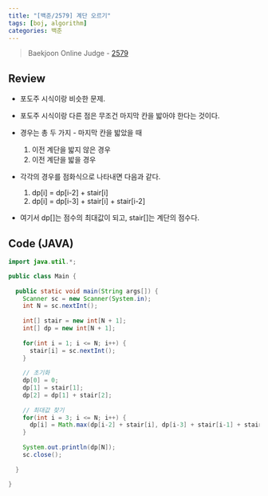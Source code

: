```yaml
---
title: "[백준/2579] 계단 오르기"
tags: [boj, algorithm]
categories: 백준
---
```

> Baekjoon Online Judge - [2579](https://www.acmicpc.net/problem/2579)

## Review
* 포도주 시식이랑 비슷한 문제.
* 포도주 시식이랑 다른 점은 무조건 마지막 칸을 밟아야 한다는 것이다.
* 경우는 총 두 가지 - 마지막 칸을 밟았을 때
  1. 이전 계단을 밟지 않은 경우
  2. 이전 계단을 밟을 경우

* 각각의 경우를 점화식으로 나타내면 다음과 같다.
  1. dp[i] = dp[i-2] + stair[i]
  2. dp[i] = dp[i-3] + stair[i] + stair[i-2]

* 여기서 dp[]는 점수의 최대값이 되고, stair[]는 계단의 점수다.

## Code (JAVA)
```java
import java.util.*;

public class Main {
  
  public static void main(String args[]) {
    Scanner sc = new Scanner(System.in);
    int N = sc.nextInt();
    
    int[] stair = new int[N + 1];
    int[] dp = new int[N + 1];
    
    for(int i = 1; i <= N; i++) {
      stair[i] = sc.nextInt();
    }
    
    // 초기화
    dp[0] = 0;
    dp[1] = stair[1];
    dp[2] = dp[1] + stair[2];
    
    // 최대값 찾기
    for(int i = 3; i <= N; i++) {
      dp[i] = Math.max(dp[i-2] + stair[i], dp[i-3] + stair[i-1] + stair[i]);
    }
    
    System.out.println(dp[N]);
    sc.close();
    
  }
  
}
```